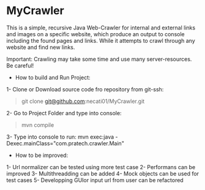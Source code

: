 # MyCrawler
This is a simple, recursive Java Web-Crawler for internal and external links and images on a specific website, which produce an output to console including the found pages and links. While it attempts to crawl through any website and find new links.

Important: Crawling may take some time and use many server-resources. Be careful!

- How to build and Run Project: 

1- Clone or Download source code fro repository
from git-ssh: 
>git clone git@github.com:necati01/MyCrawler.git

2- Go to Project Folder and type into console: 
>mvn compile

3- Type into console to run:
mvn exec:java -Dexec.mainClass="com.pratech.crawler.Main"

- How to be improved:

1- Url normalizer can be tested using more test case
2- Performans can be improved
3- Multithreadding can be added 
4- Mock objects can be used for test cases
5- Developping GUIor input url from user  can be refactored